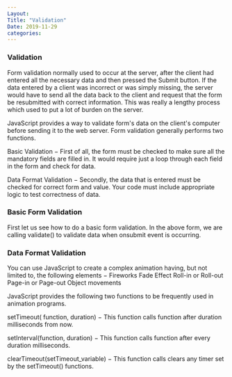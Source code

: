 ```yaml
---
Layout:
Title: "Validation"
Date: 2019-11-29
categories:
---
```

### Validation 
Form validation normally used to occur at the server, after the client had entered all the necessary data and then pressed the Submit button. If the data entered by a client was incorrect or was simply missing, the server would have to send all the data back to the client and request that the form be resubmitted with correct information. This was really a lengthy process which used to put a lot of burden on the server.

JavaScript provides a way to validate form's data on the client's computer before sending it to the web server. Form validation generally performs two functions.

Basic Validation − First of all, the form must be checked to make sure all the mandatory fields are filled in. It would require just a loop through each field in the form and check for data.

Data Format Validation − Secondly, the data that is entered must be checked for correct form and value. Your code must include appropriate logic to test correctness of data.

### Basic Form Validation
First let us see how to do a basic form validation. In the above form, we are calling validate() to validate data when onsubmit event is occurring.

### Data Format Validation
You can use JavaScript to create a complex animation having, but not limited to, the following elements −
Fireworks
Fade Effect
Roll-in or Roll-out
Page-in or Page-out
Object movements

JavaScript provides the following two functions to be frequently used in animation programs.

setTimeout( function, duration) − This function calls function after duration milliseconds from now.

setInterval(function, duration) − This function calls function after every duration milliseconds.

clearTimeout(setTimeout_variable) − This function calls clears any timer set by the setTimeout() functions.